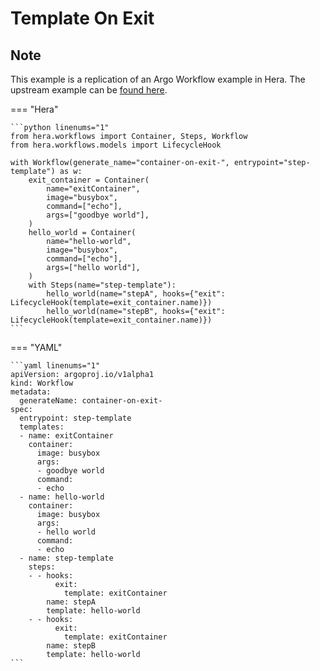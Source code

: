 # Template On Exit

## Note

This example is a replication of an Argo Workflow example in Hera.
The upstream example can be [found here](https://github.com/argoproj/argo-workflows/blob/main/examples/template-on-exit.yaml).




=== "Hera"

    ```python linenums="1"
    from hera.workflows import Container, Steps, Workflow
    from hera.workflows.models import LifecycleHook

    with Workflow(generate_name="container-on-exit-", entrypoint="step-template") as w:
        exit_container = Container(
            name="exitContainer",
            image="busybox",
            command=["echo"],
            args=["goodbye world"],
        )
        hello_world = Container(
            name="hello-world",
            image="busybox",
            command=["echo"],
            args=["hello world"],
        )
        with Steps(name="step-template"):
            hello_world(name="stepA", hooks={"exit": LifecycleHook(template=exit_container.name)})
            hello_world(name="stepB", hooks={"exit": LifecycleHook(template=exit_container.name)})
    ```

=== "YAML"

    ```yaml linenums="1"
    apiVersion: argoproj.io/v1alpha1
    kind: Workflow
    metadata:
      generateName: container-on-exit-
    spec:
      entrypoint: step-template
      templates:
      - name: exitContainer
        container:
          image: busybox
          args:
          - goodbye world
          command:
          - echo
      - name: hello-world
        container:
          image: busybox
          args:
          - hello world
          command:
          - echo
      - name: step-template
        steps:
        - - hooks:
              exit:
                template: exitContainer
            name: stepA
            template: hello-world
        - - hooks:
              exit:
                template: exitContainer
            name: stepB
            template: hello-world
    ```

